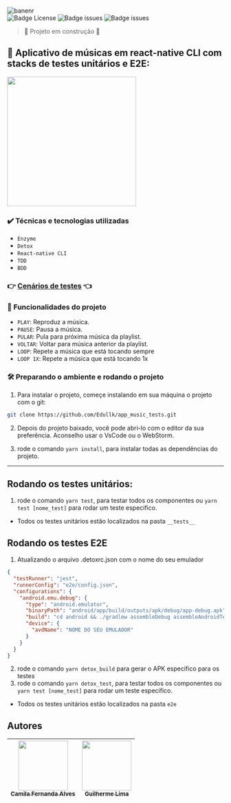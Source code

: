 ![banenr](https://user-images.githubusercontent.com/67022479/156891123-d5afe5db-cd18-4ec3-af04-a272869430b6.png)
<br>
![Badge License](https://img.shields.io/github/license/Edullk/app_music_tests)
![Badge issues](https://img.shields.io/github/issues/Edullk/app_music_tests)
![Badge issues](https://img.shields.io/snyk/vulnerabilities/github/Edullk/app_music_tests)

> :construction: Projeto em construção :construction:

## :iphone: Aplicativo de músicas em react-native CLI com stacks de testes unitários e E2E:

<image style="width: 300px; heigth: 300px" src="https://user-images.githubusercontent.com/67022479/156898321-926b48af-7c10-4e8c-934a-21eb50cf5518.png"></image>

### ✔️ Técnicas e tecnologias utilizadas

- ``Enzyme``
- ``Detox``
- ``React-native CLI``
- ``TDD``
- ``BDD``

### :point_right: <a href="/BDD.md">Cenários de testes</a> :point_left:


### :hammer: Funcionalidades do projeto

- `PLAY`: Reproduz a música.
- `PAUSE`: Pausa a música.
- `PULAR`: Pula para próxima música da playlist.
- `VOLTAR`: Voltar para música anterior da playlist.
- `LOOP`: Repete a música que está tocando sempre
- `LOOP 1X`: Repete a música que está tocando 1x


### 🛠️ Preparando o ambiente e rodando o projeto

1. Para instalar o projeto, começe instalando em sua máquina o projeto com o git:

```sh
git clone https://github.com/Edullk/app_music_tests.git
```
2. Depois do projeto baixado, você pode abri-lo com o editor da sua preferência. Aconselho usar o VsCode ou o WebStorm.

3. rode o comando ```yarn install```, para instalar todas as dependências do projeto.

<hr>

## Rodando os testes unitários: 
1. rode o comando ```yarn test```, para testar todos os componentes ou ```yarn test [nome_test]``` para rodar um teste especifico.
* Todos os testes unitários estão localizados na pasta ```__tests__```

## Rodando os testes E2E

1. Atualizando o arquivo .detoxrc.json com o nome do seu emulador

```json
{
  "testRunner": "jest",
  "runnerConfig": "e2e/config.json",
  "configurations": {
    "android.emu.debug": {
      "type": "android.emulator",
      "binaryPath": "android/app/build/outputs/apk/debug/app-debug.apk",
      "build": "cd android && ./gradlew assembleDebug assembleAndroidTest -DtestBuildType=debug && cd ..",
      "device": {
        "avdName": "NOME DO SEU EMULADOR"
      }
    }
  }
}
```

2. rode o comando ```yarn detox_build``` para gerar o APK especifico para os testes
1. rode o comando ```yarn detox_test```, para testar todos os componentes ou ```yarn test [nome_test]``` para rodar um teste especifico.
* Todos os testes unitários estão localizados na pasta ```e2e```

## Autores

| [<img src="https://avatars.githubusercontent.com/u/37356058?v=4" width=115><br><sub>Camila Fernanda Alves</sub>](https://github.com/camilafernanda) |  [<img src="https://avatars.githubusercontent.com/u/30351153?v=4" width=115><br><sub>Guilherme Lima</sub>](https://github.com/guilhermeonrails) |
| :---: | :---: |


